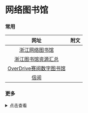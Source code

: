 # 网络图书馆

### 常用

|                                                               网址                                                               | 附文                                                                           |
| :------------------------------------------------------------------------------------------------------------------------------: | ------------------------------------------------------------------------------ |
|                                    [浙江网络图书馆](http://www.zjelib.cn/login/login.action)                                     |                                                                                |
|                                   [浙江图书馆资源汇总](http://zjisa.zjlib.cn/home/zy_home.jsp)                                   |                                                                                |
|                                   [OverDrive赛阅数字图书馆](https://zjlib.overdrivechina.cn/)                                    |                                                                                |
|                                        [信阅](https://ulib.interlib.cn/tcshop/1111/index)                                        |                                                                                |




### 更多

<details>
<summary>点击查看</summary>

| 序号 |                数据库名称                | 访问网址                                                                                                     |                  key                                           |
| :--: | :--------------------------------------: | :----------------------------------------------------------------------------------------------------------- | :----------------------------------------------------------------------- |
|    1    |                                                 [知网](https://www.cnki.net/)                                                   | [🔐](/zy/知网账号.md)                                                           |
|            2     |                            [龙源期刊](https://zju.dps.qikan.cn/pc/)                              |               | 账号：`fskjdx1` 密码：`ef55677d@!`<br />账号：`zjdxtsg` 密码：`123456`         |
|      3      |                                   [读秀](http://www.duxiu.com/)                      |                          | 账号：`cclg`  密码： `294ea825@!`<br />账号：`ynwhqtsg` 密码：`64ee9eb0@!` |
|          4              |                         [百链云](http://www.blyun.com/)                                                  | [直连](http://lib.gdufe.edu.cn/digitalresource/linkProxy.htm?id=61000000281&resourceId=275)  |
|            5            |   [中少绘本](http://banan.huiben.61read.com/Home/HuibenVideo)       |                 |                   |
</details>
